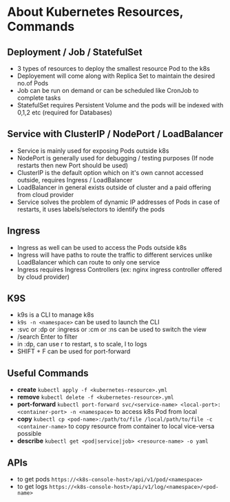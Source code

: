 # About Kubernetes Resources, Commands

## Deployment / Job / StatefulSet
- 3 types of resources to deploy the smallest resource Pod to the k8s
- Deployement will come along with Replica Set to maintain the desired no.of Pods
- Job can be run on demand or can be scheduled like CronJob to complete tasks
- StatefulSet requires Persistent Volume and the pods will be indexed with 0,1,2 etc (required for Databases)

## Service with ClusterIP / NodePort / LoadBalancer
- Service is mainly used for exposing Pods outside k8s
- NodePort is generally used for debugging / testing purposes (If node restarts then new Port should be used)
- ClusterIP is the default option which on it's own cannot accessed outside, requires Ingress / LoadBalancer
- LoadBalancer in general exists outside of cluster and a paid offering from cloud provider
- Service solves the problem of dynamic IP addresses of Pods in case of restarts, it uses labels/selectors to identify the pods

## Ingress
 - Ingress as well can be used to access the Pods outside k8s
 - Ingress will have paths to route the traffic to different services unlike LoadBalancer which can route to only one service
 - Ingress requires Ingress Controllers (ex: nginx ingress controller offered by cloud provider)

 ## K9S
  - k9s is a CLI to manage k8s
  - `k9s -n <namespace>` can be used to launch the CLI
  - :svc or :dp or :ingress or :cm or :ns can be used to switch the view
  - /search Enter to filter
  - in :dp, can use r to restart, s to scale, l to logs
  - SHIFT + F can be used for port-forward

## Useful Commands
 - **create** `kubectl apply -f <kubernetes-resource>.yml`
 - **remove** `kubectl delete -f <kubernetes-resource>.yml`
 - **port-forward** `kubectl port-forward svc/<service-name> <local-port>:<container-port> -n <namespace>` to access k8s Pod from local
 - **copy** `kubectl cp <pod-name>:/path/to/file /local/path/to/file -c <container-name>` to copy resource from container to local vice-versa possible
 - **describe** `kubectl get <pod|service|job> <resource-name> -o yaml`

## APIs
 - to get pods `https://<k8s-console-host>/api/v1/pod/<namespace>`
 - to get logs `https://<k8s-console-host>/api/v1/log/<namespace>/<pod-name>`
